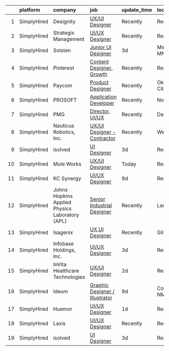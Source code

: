 

|    | platform    | company                                        | job                                                                                                                                    | update_time   | location          |
|---:|:------------|:-----------------------------------------------|:---------------------------------------------------------------------------------------------------------------------------------------|:--------------|:------------------|
|  1 | SimplyHired | Designity                                      | [UX/UI Designer](https://www.simplyhired.com/job/7SK2GuopaHpO04YGV0z1TFl_yAaTZOSdE4RJKYOjlLUivmNQTz1b6g?q=ui+designer)                 | Recently      | Remote            |
|  2 | SimplyHired | Strategix Management                           | [UI/UX Designer](https://www.simplyhired.com/job/hnK930IYSy8qbvpkoqDnTYq6wHMskbbqj867h-haGz8tLgJsB7FBTw?q=ui+designer)                 | Recently      | Remote            |
|  3 | SimplyHired | Solsten                                        | [Junior UI Designer](https://www.simplyhired.com/job/rO6vristpzLKzWbB0mJAiKBvQlwFquQQrzreXw5EmzFadwpiHU0x3g?q=ui+designer)             | 3d            | Minneapolis, MN   |
|  4 | SimplyHired | Pinterest                                      | [Content Designer, Growth](https://www.simplyhired.com/job/r3rLZ8wDZxpE9zJ0WmWmkB6vKADvM4enwQNvRoPjurIWqrAC4bhnpw?q=ui+designer)       | Recently      | Remote            |
|  5 | SimplyHired | Paycom                                         | [Product Designer](https://www.simplyhired.com/job/sTicsWpEbBaN_PDIYOQLlIPFYVeVVEqPog0YzBBQapUXHdf-2SKMxQ?q=ui+designer)               | Recently      | Oklahoma City, OK |
|  6 | SimplyHired | PROSOFT                                        | [Application Developer](https://www.simplyhired.com/job/yHe6t374s2laLu1FqwlBiz6wAg14VUU-EVceTCVngGLopYRazR0iuw?q=ui+designer)          | Recently      | Norfolk, VA       |
|  7 | SimplyHired | PMG                                            | [Director, UI/UX](https://www.simplyhired.com/job/PEGpH6MmcmKiHLo66d8_0CIDnOxAHfERSlUZnHQkkW3DdEJYo0-SEw?q=ui+designer)                | Recently      | Dallas, TX        |
|  8 | SimplyHired | Nauticus Robotics, Inc.                        | [UX/UI Designer - Contractor](https://www.simplyhired.com/job/27GEdWPfOdN-AHq1FeBY-cAu7SCfYSFI4ZbFZXPjOQB84KDTkbPwKA?q=ui+designer)    | Recently      | Webster, TX       |
|  9 | SimplyHired | isolved                                        | [UI Designer](https://www.simplyhired.com/job/sIURLjXNbY3vB1mryWZ7aw05YgK5blMUVzHPhUXqxVKGyY8xIH_PHQ?q=ui+designer)                    | 3d            | Remote            |
| 10 | SimplyHired | Mule Works                                     | [UX/UI Designer](https://www.simplyhired.com/job/asfHZ9izyp0ArmUqAx3JTSoT-SJQWu7tw1ASutXRfg67MeOF7IU3ow?q=ui+designer)                 | Today         | Remote            |
| 11 | SimplyHired | KC Synergy                                     | [UI/UX Designer](https://www.simplyhired.com/job/ZQmolabLJkJHuwkrSC0_1TlkIYPuaN7HUpzkJc5f9JDRGNRNALrqWQ?q=ui+designer)                 | 9d            | Remote            |
| 12 | SimplyHired | Johns Hopkins Applied Physics Laboratory (APL) | [Senior Industrial Designer](https://www.simplyhired.com/job/cWteweR2HUSB-M6HNfjiwbg6s9QWBdHzzWW_VIcrN6UKsXa3uDdpvw?q=ui+designer)     | Recently      | Laurel, MD        |
| 13 | SimplyHired | Isagenix                                       | [UX UI Designer](https://www.simplyhired.com/job/T4curWSneVb2kCAvlBtTyLAtNndPOj8j5NIu1WTfkqg1fCUQajybsw?q=ui+designer)                 | Recently      | Gilbert, AZ       |
| 14 | SimplyHired | Infobase Holdings, Inc.                        | [UI/UX Designer](https://www.simplyhired.com/job/jpuWJ84MCcBifuhUYKviQ-bA1oIqtM4LF2RMYHcdbrAvNYCDc07l3Q?q=ui+designer)                 | 3d            | Remote            |
| 15 | SimplyHired | InVita Healthcare Technologies                 | [UX/UI Designer](https://www.simplyhired.com/job/EwF4IHhZHwls2GrDj7xdnLwAiEQnscs7Zzl_CBFbgT-RIXKyMR4tbQ?q=ui+designer)                 | 2d            | Remote            |
| 16 | SimplyHired | Ideum                                          | [Graphic Designer / Illustrator](https://www.simplyhired.com/job/85iXrM45nFHA3CF5ck50O6SHR5yQzCgc3UotRZlxIomLJMCBW1BLjA?q=ui+designer) | 9d            | Corrales, NM      |
| 17 | SimplyHired | Huemor                                         | [UI/UX Designer](https://www.simplyhired.com/job/PMVeaUKxlONj1t-cHLPAX7eitn8FEm6R8jAhKAaad6A5O1sdn5poSQ?q=ui+designer)                 | 1d            | Remote            |
| 18 | SimplyHired | Laxis                                          | [UI/UX Designer](https://www.simplyhired.com/job/YqRM787DxY5ZhWoOONhBS66yEayg9o1ySJaMewIKmFk_Trv7dY0X6Q?q=ui+designer)                 | Recently      | Remote            |
| 19 | SimplyHired | isolved                                        | [UI Designer](https://www.simplyhired.com/job/sIURLjXNbY3vB1mryWZ7aw05YgK5blMUVzHPhUXqxVKGyY8xIH_PHQ?q=ui+designer)                    | 3d            | Remote            |
